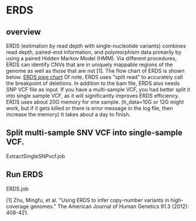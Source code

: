 # ERDS
## overview
ERDS (estimation by read depth with single-nucleotide variants) combines read depth, paired-end information, and polymorphism data primarily by using a paired Hidden Markov Model (HMM). Via different procedures, ERDS can identify CNVs that are in uniquely mappable regions of the genome as well as those that are not [1]. The flow chart of ERDS is shown below.
[ERDS pipe chart](https://github.com/hjzhou988/Genome-STRiP-pipeline/blob/master/ERDS/Screen%20Shot%202018-06-18%20at%209.30.38%20AM.png)
Of note, ERDS uses "split read" to accurately call the breakpoint of deletions. 
In addition to the bam file, ERDS also needs SNP VCF file as input. If you have a multi-sample VCF, you had better split it into single sample VCF, as it will significantly improves ERDS efficiency. ERDS uses about 20G memory for one sample. (h_data=10G or 12G might work, but if it gets killed or there is error message in the log file, then increase the memory)
It takes about a day to finish.

## Split multi-sample SNV VCF into single-sample VCF.
ExtractSingleSNPvcf.job

## Run ERDS
ERDS.job


[1] Zhu, Mingfu, et al. "Using ERDS to infer copy-number variants in high-coverage genomes." The American Journal of Human Genetics 91.3 (2012): 408-421.
